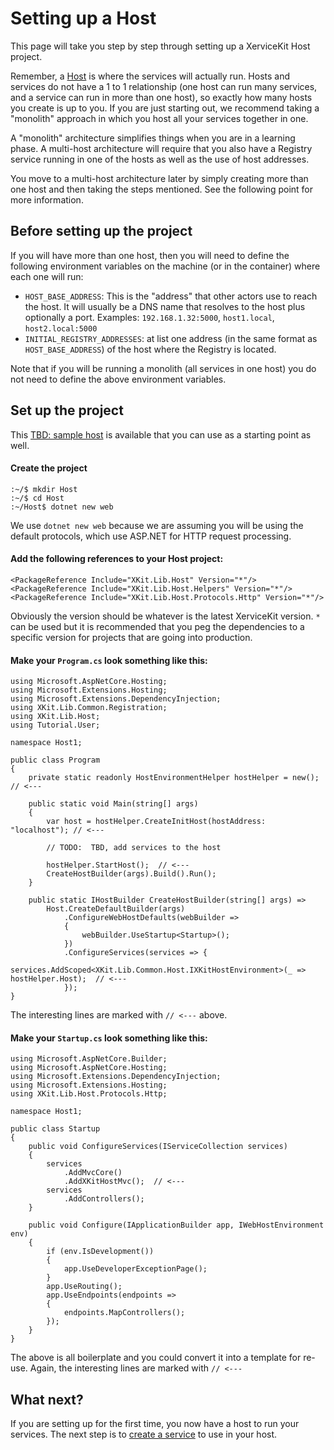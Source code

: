 # Setting up a Host

This page will take you step by step through setting up a XerviceKit Host project.  

Remember, a [Host](BasicConcepts.md#hosts) is where the services will actually run.  Hosts and services do not have a 1 to 1 relationship (one host can run many services, and a service can run in more than one host), so exactly how many hosts you create is up to you.  If you are just starting out, we recommend taking a "monolith" approach in which you host all your services together in one.  

A "monolith" architecture simplifies things when you are in a learning phase.  A multi-host architecture will require that you also have a Registry service running in one of the hosts as well as the use of host addresses.  

You move to a multi-host architecture later by simply creating more than one host and then taking the steps mentioned.  See the following point for more information.

## Before setting up the project

If you will have more than one host, then you will need to define the following environment variables on the machine (or in the container) where each one will run:  

* `HOST_BASE_ADDRESS`:  This is the "address" that other actors use to reach the host.  It will usually be a DNS name that resolves to the host plus optionally a port.  Examples:  `192.168.1.32:5000`, `host1.local`, `host2.local:5000`
* `INITIAL_REGISTRY_ADDRESSES`:  at list one address (in the same format as `HOST_BASE_ADDRESS`) of the host where the Registry is located. 

Note that if you will be running a monolith (all services in one host) you do not need to define the above environment variables.  

## Set up the project

This [TBD: sample host]() is available that you can use as a starting point as well. 

#### Create the project 

```
:~/$ mkdir Host
:~/$ cd Host
:~/Host$ dotnet new web
```

We use `dotnet new web` because we are assuming you will be using the default protocols, which use ASP.NET for HTTP request processing. 

#### Add the following references to your Host project:

```
<PackageReference Include="XKit.Lib.Host" Version="*"/>
<PackageReference Include="XKit.Lib.Host.Helpers" Version="*"/>
<PackageReference Include="XKit.Lib.Host.Protocols.Http" Version="*"/>
```

Obviously the version should be whatever is the latest XerviceKit version.  `*` can be used but it is recommended that you peg the dependencies to a specific version for projects that are going into production. 

#### Make your `Program.cs` look something like this: 

```
using Microsoft.AspNetCore.Hosting;
using Microsoft.Extensions.Hosting;
using Microsoft.Extensions.DependencyInjection;
using XKit.Lib.Common.Registration;
using XKit.Lib.Host;
using Tutorial.User;

namespace Host1;

public class Program
{
    private static readonly HostEnvironmentHelper hostHelper = new(); // <---

    public static void Main(string[] args)
    {
        var host = hostHelper.CreateInitHost(hostAddress: "localhost"); // <---

        // TODO:  TBD, add services to the host

        hostHelper.StartHost();  // <---
        CreateHostBuilder(args).Build().Run();
    }

    public static IHostBuilder CreateHostBuilder(string[] args) =>
        Host.CreateDefaultBuilder(args)
            .ConfigureWebHostDefaults(webBuilder =>
            {
                webBuilder.UseStartup<Startup>();
            })
            .ConfigureServices(services => {
                services.AddScoped<XKit.Lib.Common.Host.IXKitHostEnvironment>(_ => hostHelper.Host);  // <---
            });
}
``` 

The interesting lines are marked with `// <---` above. 

#### Make your `Startup.cs` look something like this: 

```
using Microsoft.AspNetCore.Builder;
using Microsoft.AspNetCore.Hosting;
using Microsoft.Extensions.DependencyInjection;
using Microsoft.Extensions.Hosting;
using XKit.Lib.Host.Protocols.Http;

namespace Host1; 

public class Startup
{
    public void ConfigureServices(IServiceCollection services)
    {
        services
            .AddMvcCore()
            .AddXKitHostMvc();  // <---
        services
            .AddControllers();
    }

    public void Configure(IApplicationBuilder app, IWebHostEnvironment env)
    {
        if (env.IsDevelopment())
        {
            app.UseDeveloperExceptionPage();
        }
        app.UseRouting();
        app.UseEndpoints(endpoints =>
        {
            endpoints.MapControllers();
        });
    }
}
```

The above is all boilerplate and you could convert it into a template for re-use.  Again, the interesting lines are marked with `// <---`

## What next?

If you are setting up for the first time, you now have a host to run your services.  The next step is to [create a service](./GettingStarted-Services.md) to use in your host. 
